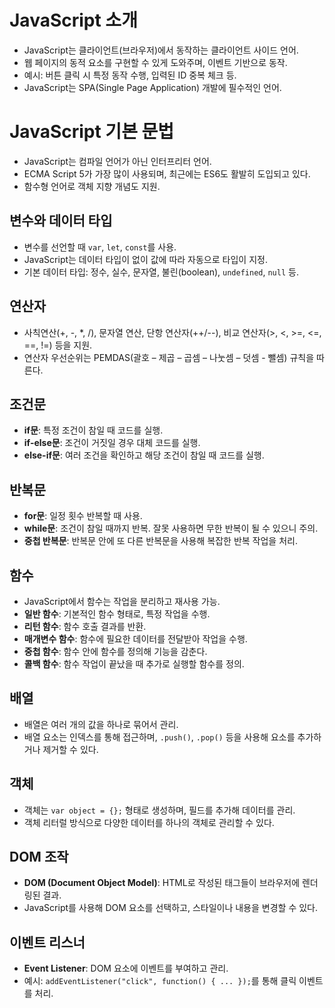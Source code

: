 # JavaScript 소개
- JavaScript는 클라이언트(브라우저)에서 동작하는 클라이언트 사이드 언어.
- 웹 페이지의 동적 요소를 구현할 수 있게 도와주며, 이벤트 기반으로 동작.
- 예시: 버튼 클릭 시 특정 동작 수행, 입력된 ID 중복 체크 등.
- JavaScript는 SPA(Single Page Application) 개발에 필수적인 언어.

# JavaScript 기본 문법
- JavaScript는 컴파일 언어가 아닌 인터프리터 언어.
- ECMA Script 5가 가장 많이 사용되며, 최근에는 ES6도 활발히 도입되고 있다.
- 함수형 언어로 객체 지향 개념도 지원.

## 변수와 데이터 타입
- 변수를 선언할 때 `var`, `let`, `const`를 사용.
- JavaScript는 데이터 타입이 없이 값에 따라 자동으로 타입이 지정.
- 기본 데이터 타입: 정수, 실수, 문자열, 불린(boolean), `undefined`, `null` 등.

## 연산자
- 사칙연산(+, -, *, /), 문자열 연산, 단항 연산자(++/--), 비교 연산자(>, <, >=, <=, ==, !=) 등을 지원.
- 연산자 우선순위는 PEMDAS(괄호 – 제곱 – 곱셈 – 나눗셈 – 덧셈 - 뺄셈) 규칙을 따른다.

## 조건문
- **if문**: 특정 조건이 참일 때 코드를 실행.
- **if-else문**: 조건이 거짓일 경우 대체 코드를 실행.
- **else-if문**: 여러 조건을 확인하고 해당 조건이 참일 때 코드를 실행.

## 반복문
- **for문**: 일정 횟수 반복할 때 사용.
- **while문**: 조건이 참일 때까지 반복. 잘못 사용하면 무한 반복이 될 수 있으니 주의.
- **중첩 반복문**: 반복문 안에 또 다른 반복문을 사용해 복잡한 반복 작업을 처리.

## 함수
- JavaScript에서 함수는 작업을 분리하고 재사용 가능.
- **일반 함수**: 기본적인 함수 형태로, 특정 작업을 수행.
- **리턴 함수**: 함수 호출 결과를 반환.
- **매개변수 함수**: 함수에 필요한 데이터를 전달받아 작업을 수행.
- **중첩 함수**: 함수 안에 함수를 정의해 기능을 감춘다.
- **콜백 함수**: 함수 작업이 끝났을 때 추가로 실행할 함수를 정의.

## 배열
- 배열은 여러 개의 값을 하나로 묶어서 관리.
- 배열 요소는 인덱스를 통해 접근하며, `.push()`, `.pop()` 등을 사용해 요소를 추가하거나 제거할 수 있다.

## 객체
- 객체는 `var object = {};` 형태로 생성하며, 필드를 추가해 데이터를 관리.
- 객체 리터럴 방식으로 다양한 데이터를 하나의 객체로 관리할 수 있다.

## DOM 조작
- **DOM (Document Object Model)**: HTML로 작성된 태그들이 브라우저에 렌더링된 결과.
- JavaScript를 사용해 DOM 요소를 선택하고, 스타일이나 내용을 변경할 수 있다.

## 이벤트 리스너
- **Event Listener**: DOM 요소에 이벤트를 부여하고 관리.
- 예시: `addEventListener("click", function() { ... });`를 통해 클릭 이벤트를 처리.
